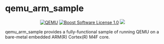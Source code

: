 qemu_arm_sample
==================

<p align="center">
    <a href="https://github.com/ckormanyos/qemu_arm_sample/actions">
        <img src="https://github.com/ckormanyos/qemu_arm_sample/actions/workflows/qemu_arm_sample.yml/badge.svg" alt="QEMU"></a>
    <a href="https://github.com/ckormanyos/qemu_arm_sample/blob/master/LICENSE">
        <img src="https://img.shields.io/badge/license-BSL%201.0-blue.svg" alt="Boost Software License 1.0"></a>
    <a href="https://godbolt.org/z/5hz363exa" alt="godbolt">
        <img src="https://img.shields.io/badge/try%20it%20on-godbolt-green" /></a>
</p>

qemu_arm_sample provides a fully-functional sample of running QEMU
on a bare-metal embedded ARM(R) Cortex(R) M4F core.
